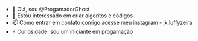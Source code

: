 - 👋 Olá, sou @ProgamadorGhost
- 👀 Estou interessado em criar algoritos e códigos
- 📫 Como entrar em contato comigo acesse meu instagram - jk.luffyzeira
- ⚡ Curiosidade: sou um iniciante em progamação
<!---
ProgamadorGhost/ProgamadorGhost is a ✨ special ✨ repository because its `README.md` (this file) appears on your GitHub profile.
You can click the Preview link to take a look at your changes.
--->
